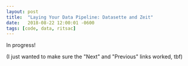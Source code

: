 ```yaml
---
layout: post
title:  "Laying Your Data Pipeline: Datasette and Zeit"
date:   2018-08-22 12:00:01 -0600
tags: [code, data, ritsac]
---
```


In progress!

(I just wanted to make sure the "Next" and "Previous" links worked, tbf) 
